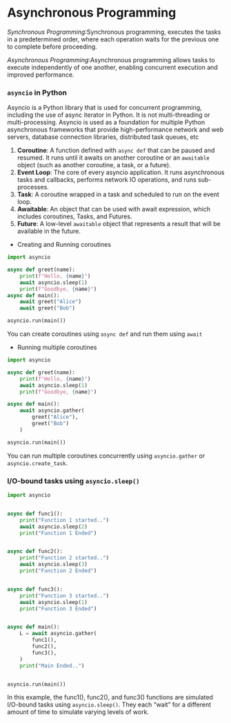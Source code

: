 # Asynchronous Programming

*Synchronous Programming*:Synchronous programming, executes the tasks in a predetermined order, where each operation waits for the previous one to complete before proceeding.

*Asynchronous Programming*:Asynchronous programming allows tasks to execute independently of one another, enabling concurrent execution and improved performance.

### `asyncio` in Python 

Asyncio is a Python library that is used for concurrent programming, including the use of async iterator in Python. It is not multi-threading or multi-processing. Asyncio is used as a foundation for multiple Python asynchronous frameworks that provide high-performance network and web servers, database connection libraries, distributed task queues, etc

1. **Coroutine**: A function defined with `async def` that can be paused and resumed. It runs until it awaits on another coroutine or an `awaitable` object (such as another coroutine, a task, or a future).
2. **Event Loop**: The core of every asyncio application. It runs asynchronous tasks and callbacks, performs network IO operations, and runs sub-processes.
3. **Task**: A coroutine wrapped in a task and scheduled to run on the event loop.
4. **Awaitable**: An object that can be used with await expression, which includes coroutines, Tasks, and Futures.
5. **Future**: A low-level `awaitable` object that represents a result that will be available in the future.

- Creating and Running coroutines
```python
import asyncio

async def greet(name):
    print(f"Hello, {name}")
    await asyncio.sleep(1)
    print(f"Goodbye, {name}")
async def main():
    await greet("Alice")
    await greet("Bob")

asyncio.run(main())
```

You can create coroutines using `async def` and run them using `await`

- Running multiple coroutines

```python
import asyncio

async def greet(name):
    print(f"Hello, {name}")
    await asyncio.sleep(1)
    print(f"Goodbye, {name}")

async def main():
    await asyncio.gather(
        greet("Alice"),
        greet("Bob")
    )

asyncio.run(main())
```

You can run multiple coroutines concurrently using `asyncio.gather` or `asyncio.create_task`.

### I/O-bound tasks using `asyncio.sleep()`

```python
import asyncio


async def func1():
	print("Function 1 started..")
	await asyncio.sleep(2)
	print("Function 1 Ended")


async def func2():
	print("Function 2 started..")
	await asyncio.sleep(3)
	print("Function 2 Ended")


async def func3():
	print("Function 3 started..")
	await asyncio.sleep(1)
	print("Function 3 Ended")


async def main():
	L = await asyncio.gather(
		func1(),
		func2(),
		func3(),
	)
	print("Main Ended..")


asyncio.run(main())
```

In this example, the func1(), func2(), and func3() functions are simulated I/O-bound tasks using `asyncio.sleep()`. They each “wait” for a different amount of time to simulate varying levels of work.
